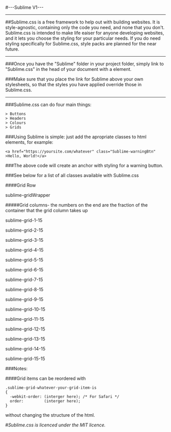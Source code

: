 #---Sublime V1---

----------

##Sublime.css is a free framework to help out with building websites. It is style-agnostic, containing only the code you need, and none that you don't. Sublime.css is intended to make life eaiser for anyone developing websites, and it lets you choose the styling for your particular needs. If you do need styling specifically for Sublime.css, style packs are planned for the near future.

----------

###Once you have the "Sublime" folder in your project folder, simply link to "Sublime.css" in the head of your document with a <link> element.

###Make sure that you place the link for Sublime above your own stylesheets, so that the styles you have applied override those in Sublime.css.

----------

###Sublime.css can do four main things:

    
    > Buttons
    > Headers
    > Colours
    > Grids

###Using Sublime is simple: just add the apropriate classes to html elements, for example:

`<a href="https://yoursite.com/whatever" class="Sublime-warningBtn" >Hello, World!</a>`

###The above code will create an anchor with styling for a warning button.

###See below for a list of all classes available with Sublime.css



####Grid Row

sublime-gridWrapper



#####Grid columns- the numbers on the end are the fraction of the container that the grid column takes up

sublime-grid-1-15

sublime-grid-2-15

sublime-grid-3-15

sublime-grid-4-15

sublime-grid-5-15

sublime-grid-6-15

sublime-grid-7-15

sublime-grid-8-15

sublime-grid-9-15

sublime-grid-10-15

sublime-grid-11-15

sublime-grid-12-15

sublime-grid-13-15

sublime-grid-14-15

sublime-grid-15-15



###Notes:

####Grid items can be reordered with
```
.sublime-grid-whatever-your-grid-item-is
{
  -webkit-order: (interger here); /* For Safari */
  order:         (interger here);
}
```
without changing the structure of the html.


#*Sublime.css is licenced under the MIT licence.*
